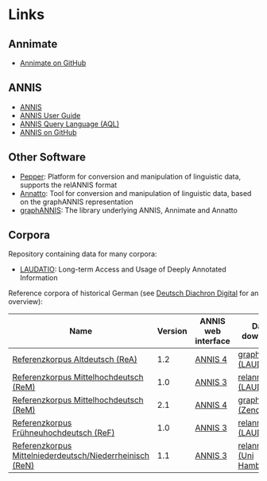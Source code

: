 # Links

## Annimate

- [Annimate on GitHub](https://github.com/matthias-stemmler/annimate)

## ANNIS

- [ANNIS](https://corpus-tools.org/annis/)
- [ANNIS User Guide](https://korpling.github.io/ANNIS/4/user-guide/)
- [ANNIS Query Language (AQL)](https://korpling.github.io/ANNIS/4/user-guide/aql/index.html)
- [ANNIS on GitHub](https://github.com/korpling/ANNIS)

## Other Software

- [Pepper](https://corpus-tools.org/pepper/index.html): Platform for conversion and manipulation of linguistic data, supports the relANNIS format
- [Annatto](https://github.com/korpling/annatto): Tool for conversion and manipulation of linguistic data, based on the graphANNIS representation
- [graphANNIS](https://github.com/korpling/graphANNIS): The library underlying ANNIS, Annimate and Annatto

## Corpora

Repository containing data for many corpora:

- [LAUDATIO](https://www.laudatio-repository.org/): Long-term Access and Usage of Deeply Annotated Information

Reference corpora of historical German (see [Deutsch Diachron Digital](https://www.deutschdiachrondigital.de/) for an overview):

| Name                                                                                                | Version | ANNIS web interface                                             | Data download                                                                                                |
| --------------------------------------------------------------------------------------------------- | ------- | --------------------------------------------------------------- | ------------------------------------------------------------------------------------------------------------ |
| [Referenzkorpus Altdeutsch (ReA)](https://www.deutschdiachrondigital.de/rea/)                       | 1.2     | [ANNIS 4](https://korpling.german.hu-berlin.de/annis/ddd)       | [graphml (LAUDATIO)](https://www.laudatio-repository.org/download/format/33/53/1.2)                          |
| [Referenzkorpus Mittelhochdeutsch (ReM)](https://www.linguistics.rub.de/rem/)                       | 1.0     | [ANNIS 3](https://annis.linguistics.rub.de/REM/)                | [relannis (LAUDATIO)](https://www.laudatio-repository.org/download/format/1/36/1.0)                          |
| [Referenzkorpus Mittelhochdeutsch (ReM)](https://www.linguistics.rub.de/rem/)                       | 2.1     | [ANNIS 4](https://newannis.linguistics.rub.de/rem)              | [graphml (Zenodo)](https://zenodo.org/record/13982324/files/ReM-v2.1_graphml.zip?download=1)                 |
| [Referenzkorpus Frühneuhochdeutsch (ReF)](https://www.linguistics.rub.de/ref/)                      | 1.0     | [ANNIS 3](https://annis.linguistics.rub.de/REF/)                | [relannis (LAUDATIO)](https://www.laudatio-repository.org/download/format/1/165/1.0)                         |
| [Referenzkorpus Mittelniederdeutsch/Niederrheinisch (ReN)](https://www.slm.uni-hamburg.de/ren.html) | 1.1     | [ANNIS 3](https://annis.fdm.uni-hamburg.de/annis-gui-3.6.0/ren) | [relannis (Uni Hamburg)](https://www.fdr.uni-hamburg.de/record/9195/files/relANNIS-split_1.1.zip?download=1) |
